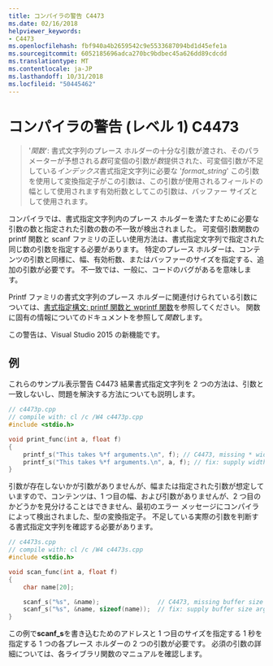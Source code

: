 ```yaml
---
title: コンパイラの警告 C4473
ms.date: 02/16/2018
helpviewer_keywords:
- C4473
ms.openlocfilehash: fbf940a4b2659542c9e5533687094bd1d45efe1a
ms.sourcegitcommit: 6052185696adca270bc9bdbec45a626dd89cdcdd
ms.translationtype: MT
ms.contentlocale: ja-JP
ms.lasthandoff: 10/31/2018
ms.locfileid: "50445462"
---
```

# <a name="compiler-warning-level-1-c4473"></a>コンパイラの警告 (レベル 1) C4473

> '*関数*': 書式文字列のプレース ホルダーの十分な引数が渡され、そのパラメーターが予想される*数*可変個の引数が*数*提供された、可変個引数が不足している*インデックス*書式指定文字列に必要な '*format_string*' この引数を使用して変換指定子がこの引数は、この引数が使用されるフィールドの幅として使用されます有効桁数としてこの引数は、バッファー サイズとして使用されます。

コンパイラでは、書式指定文字列内のプレース ホルダーを満たすために必要な引数の数と指定された引数の数の不一致が検出されました。 可変個引数関数の printf 関数と scanf ファミリの正しい使用方法は、書式指定文字列で指定された同じ数の引数を指定する必要があります。 特定のプレース ホルダーは、コンテンツの引数と同様に、幅、有効桁数、またはバッファーのサイズを指定する、追加の引数が必要です。 不一致では、一般に、コードのバグがあるを意味します。

Printf ファミリの書式文字列のプレース ホルダーに関連付けられている引数については、[書式指定構文: printf 関数と wprintf 関数](../../c-runtime-library/format-specification-syntax-printf-and-wprintf-functions.md)を参照してください。 関数に固有の情報についてのドキュメントを参照して*関数*します。

この警告は、Visual Studio 2015 の新機能です。

## <a name="example"></a>例

これらのサンプル表示警告 C4473 結果書式指定文字列を 2 つの方法は、引数と一致しないし、問題を解決する方法についても説明します。

```cpp
// c4473p.cpp
// compile with: cl /c /W4 c4473p.cpp
#include <stdio.h>

void print_func(int a, float f)
{
    printf_s("This takes %*f arguments.\n", f); // C4473, missing * width argument
    printf_s("This takes %*f arguments.\n", a, f); // fix: supply width argument
}
```

引数が存在しないかが引数がありませんが、幅または指定された引数が想定していますので、コンテンツは、1 つ目の幅、および引数がありませんが、2 つ目のかどうかを見分けることはできません、最初のエラー メッセージにコンパイラによって検出されました、型の変換指定子。 不足している実際の引数を判断する書式指定文字列を確認する必要があります。

```cpp
// c4473s.cpp
// compile with: cl /c /W4 c4473s.cpp
#include <stdio.h>

void scan_func(int a, float f)
{
    char name[20];

    scanf_s("%s", &name);                // C4473, missing buffer size argument
    scanf_s("%s", &name, sizeof(name));  // fix: supply buffer size argument
}
```

この例で**scanf_s**を書き込むためのアドレスと 1 つ目のサイズを指定する 1 秒を指定する 1 つの各プレース ホルダーの 2 つの引数が必要です。 必須の引数の詳細については、各ライブラリ関数のマニュアルを確認します。
